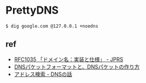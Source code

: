 PrettyDNS
===

```
$ dig google.com @127.0.0.1 +noedns
```

## ref

- [RFC1035 「ドメイン名：実装と仕様」 - JPRS](https://jprs.jp/tech/material/rfc/RFC1035-ja.txt)
- [DNSパケットフォーマットと、DNSパケットの作り方](https://www.atmarkit.co.jp/ait/articles/1601/29/news014.html)
- [アドレス検索 - DNSの話](http://park12.wakwak.com/~eslab/pcmemo/dns/dns5.html)

